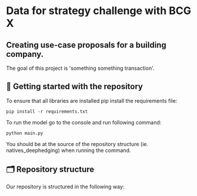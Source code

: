 # Data for strategy challenge with BCG X
## Creating use-case proposals for a building company.

The goal of this project is 'something something transaction'.


## 🚀 Getting started with the repository

To ensure that all libraries are installed pip install the requirements file:
 
```
pip install -r requirements.txt
```

To run the model go to the console and run following command: 
 
```
python main.py
```

You should be at the source of the repository structure (ie. natives_deephedging) when running the command.

## 🗂 Repository structure

Our repository is structured in the following way:
